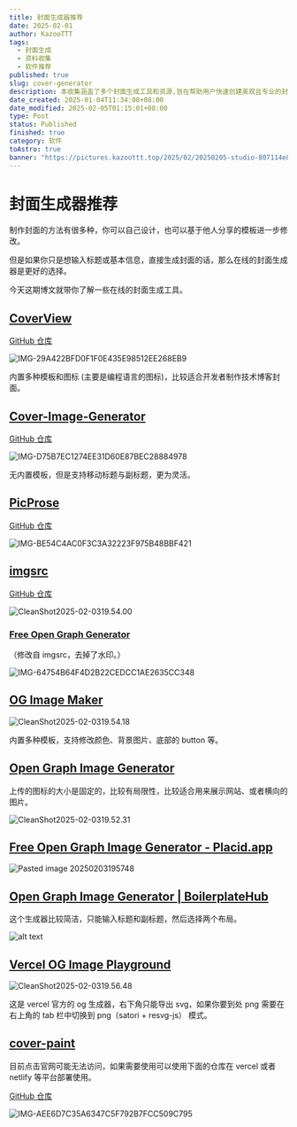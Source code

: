 ```yaml
---
title: 封面生成器推荐
date: 2025-02-01
author: KazooTTT
tags:
  - 封面生成
  - 资料收集
  - 软件推荐
published: true
slug: cover-generator
description: 本收集涵盖了多个封面生成工具和资源,旨在帮助用户快速创建美观且专业的封面设计。这些工具包括在线封面生成器、设计模板库以及自定义封面设计的技巧和指南。无论是用于书籍、报告、社交媒体还是其他用途,这些资源都能满足不同用户的需求,提升视觉呈现效果。
date_created: 2025-01-04T11:34:08+08:00
date_modified: 2025-02-05T01:15:01+08:00
type: Post
status: Published
finished: true
category: 软件
toAstro: true
banner: "https://pictures.kazoottt.top/2025/02/20250205-studio-807114e82b6ab5567962eacee314c872-bhdbpvle.jpg"
---
```


# 封面生成器推荐

制作封面的方法有很多种，你可以自己设计，也可以基于他人分享的模板进一步修改。

但是如果你只是想输入标题或基本信息，直接生成封面的话，那么在线的封面生成器是更好的选择。

今天这期博文就带你了解一些在线的封面生成工具。

## [CoverView](https://coverview.vercel.app/)

[GitHub 仓库](https://github.com/rutikwankhade/CoverView)

![IMG-29A422BFD0F1F0E435E98512EE268EB9](https://pictures.kazoottt.top/2025/02/20250203-IMG-29A422BFD0F1F0E435E98512EE268EB9.png)

内置多种模板和图标 (主要是编程语言的图标)，比较适合开发者制作技术博客封面。

## [Cover-Image-Generator](https://blogcover.vercel.app/)

[GitHub 仓库](https://github.com/PJijin/Cover-Image-Generator)

![IMG-D75B7EC1274EE31D60E87BEC28884978](https://pictures.kazoottt.top/2025/02/20250203-IMG-D75B7EC1274EE31D60E87BEC28884978.png)

无内置模板，但是支持移动标题与副标题，更为灵活。

## [PicProse](https://picprose.net/zh)

[GitHub 仓库](https://github.com/jaaronkot/picprose)

![IMG-BE54C4AC0F3C3A32223F975B48BBF421](https://pictures.kazoottt.top/2025/02/20250203-IMG-BE54C4AC0F3C3A32223F975B48BBF421.png)

## [imgsrc](https://imgsrc.io/)

[GitHub 仓库](https://github.com/FadyMak/imgsrc-app)

![CleanShot2025-02-0319.54.00](https://pictures.kazoottt.top/2025/02/20250204-CleanShot2025-02-0319.54.00.png)

### [Free Open Graph Generator](https://og.indiehub.best/)

（修改自 imgsrc，去掉了水印。）

![IMG-64754B64F4D2B22CEDCC1AE2635CC348](https://pictures.kazoottt.top/2025/02/20250203-IMG-64754B64F4D2B22CEDCC1AE2635CC348.png)

## [OG Image Maker](https://ogimagemaker.com/)

![CleanShot2025-02-0319.54.18](https://pictures.kazoottt.top/2025/02/20250204-CleanShot2025-02-0319.54.18.png)

内置多种模板，支持修改颜色、背景图片、底部的 button 等。

## [Open Graph Image Generator](https://tailwind-generator.com/og-image-generator/generator)

上传的图标的大小是固定的，比较有局限性，比较适合用来展示网站、或者横向的图片。

![CleanShot2025-02-0319.52.31](https://pictures.kazoottt.top/2025/02/20250204-CleanShot2025-02-0319.52.31.png)

## [Free Open Graph Image Generator - Placid.app](https://placid.app/tools/free-open-graph-image-generator)

![Pasted image 20250203195748](https://pictures.kazoottt.top/2025/02/20250204-Pasted%20image%2020250203195748.png)

## [Open Graph Image Generator | BoilerplateHub](https://boilerplatehub.com/free-tools/open-graph-image-generator)

这个生成器比较简洁，只能输入标题和副标题，然后选择两个布局。

![alt text](https://pictures.kazoottt.top/2025/02/20250204-CleanShot2025-02-0319.58.42.png)

## [Vercel OG Image Playground](https://og-playground.vercel.app/)

![CleanShot2025-02-0319.56.48](https://pictures.kazoottt.top/2025/02/20250204-CleanShot2025-02-0319.56.48.png)

这是 vercel 官方的 og 生成器，右下角只能导出 svg，如果你要到处 png 需要在右上角的 tab 栏中切换到 png（satori + resvg-js） 模式。

## [cover-paint](https://coverpaint.xiaole.site/)

目前点击官网可能无法访问，如果需要使用可以使用下面的仓库在 vercel 或者 netlify 等平台部署使用。

[GitHub 仓库](https://github.com/youngle316/cover-paint)

![IMG-AEE6D7C35A6347C5F792B7FCC509C795](https://pictures.kazoottt.top/2025/02/20250203-IMG-AEE6D7C35A6347C5F792B7FCC509C795.png)
